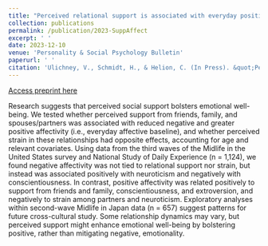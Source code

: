 ```yaml
---
title: "Perceived relational support is associated with everyday positive, but not negative, affectivity in a U.S. sample."
collection: publications
permalink: /publication/2023-SuppAffect
excerpt: ' '
date: 2023-12-10
venue: 'Personality & Social Psychology Bulletin'
paperurl: ' '
citation: 'Ulichney, V., Schmidt, H., & Helion, C. (In Press). &quot;Perceived relational support is associated with everyday positive, but not negative, affectivity in a U.S. sample.&quot; <i>Personality & Social Psychology Bulletin.</i>.'
---
```


[Access preprint here](https://psyarxiv.com/agc3v)

Research suggests that perceived social support bolsters emotional well-being. We tested whether perceived support from friends, family, and spouses/partners was associated with reduced negative and greater positive affectivity (i.e., everyday affective baseline), and whether perceived strain in these relationships had opposite effects, accounting for age and relevant covariates. Using data from the third waves of the Midlife in the United States survey and National Study of Daily Experience (n = 1,124), we found negative affectivity was not tied to relational support nor strain, but instead was associated positively with neuroticism and negatively with conscientiousness. In contrast, positive affectivity was related positively to support from friends and family, conscientiousness, and extroversion, and negatively to strain among partners and neuroticism. Exploratory analyses within second-wave Midlife in Japan data (n = 657) suggest patterns for future cross-cultural study. Some relationship dynamics may vary, but perceived support might enhance emotional well-being by bolstering positive, rather than mitigating negative, emotionality.
